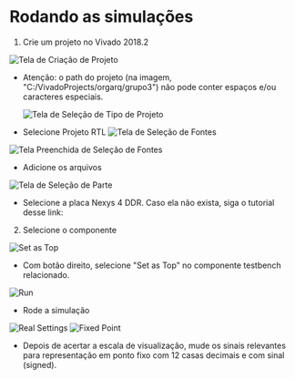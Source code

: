 # Rodando as simulações
1. Crie um projeto no Vivado 2018.2

![Tela de Criação de Projeto](https://github.com/poliworks/orgarq2/raw/master/img/TelaCriacaoProjeto.png)

- Atenção: o path do projeto (na imagem, "C:/VivadoProjects/orgarq/grupo3") não pode conter espaços e/ou caracteres especiais.

  ![Tela de Seleção de Tipo de Projeto](https://github.com/poliworks/orgarq2/raw/master/img/SelecaoTipoProjeto.PNG)

- Selecione Projeto RTL
![Tela de Seleção de Fontes](https://github.com/poliworks/orgarq2/raw/master/img/SelecaoFontes.png)

![Tela Preenchida de Seleção de Fontes](https://github.com/poliworks/orgarq2/raw/master/img/SelecaoFontesPreenchida.PNG)

- Adicione os arquivos

![Tela de Seleção de Parte](https://github.com/poliworks/orgarq2/raw/master/img/SelecaoPlaca.PNG)

- Selecione a placa Nexys 4 DDR. Caso ela não exista, siga o tutorial desse link:
2. Selecione o componente

![Set as Top](https://github.com/poliworks/orgarq2/raw/master/img/SetAsTop.PNG)
- Com botão direito, selecione "Set as Top" no componente testbench relacionado.

![Run](https://github.com/poliworks/orgarq2/raw/master/img/Run.PNG)
- Rode a simulação

![Real Settings](https://github.com/poliworks/orgarq2/raw/master/img/RealSettings.PNG)
![Fixed Point](https://github.com/poliworks/orgarq2/raw/master/img/FixedPoint.png)
- Depois de acertar a escala de visualização, mude os sinais relevantes para representação em ponto fixo com 12 casas decimais e com sinal (signed).
